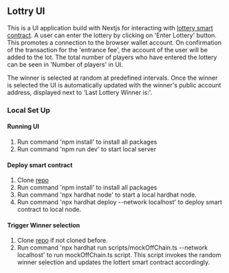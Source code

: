 ## Lottry UI 

This is a UI application build with Nextjs for interacting with [lottery smart contract](https://github.com/srihari11235/lottery-contract). A user can enter the lottery by clicking on 'Enter Lottery' button. This promotes a connection to the browser wallet account. On confirmation of the transaction for the 'entrance fee', the account of the user will be added to the lot. The total number of players who have entered the lottery can be seen in 'Number of players' in UI.

The winner is selected at random at predefined intervals. Once the winner is selected the UI is automatically updated with the winner's public account address, displayed next to 'Last Lottery Winner is:'.  

### Local Set Up 

#### Running UI

1. Run command 'npm install' to install all packages
2. Run command 'npm run dev' to start local server 

#### Deploy smart contract 

1. Clone [repo](https://github.com/srihari11235/lottery-contract)
2. Run command 'npm install' to install all packages
3. Run command 'npx hardhat node' to start a local hardhat node.
4. Run command 'npx hardhat deploy --network localhost' to deploy smart contract to local node.

#### Trigger Winner selection

1. Clone [repo](https://github.com/srihari11235/lottery-contract) if not cloned before. 
2. Run command 'npx hardhat run scripts/mockOffChain.ts --network localhost' to run mockOffChain.ts script. This script invokes the random winner selection and updates the lottert smart contract accordingly. 
